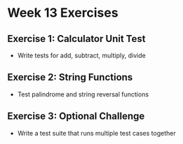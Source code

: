 # Week 13 Exercises

## Exercise 1: Calculator Unit Test
- Write tests for add, subtract, multiply, divide

## Exercise 2: String Functions
- Test palindrome and string reversal functions

## Exercise 3: Optional Challenge
- Write a test suite that runs multiple test cases together
